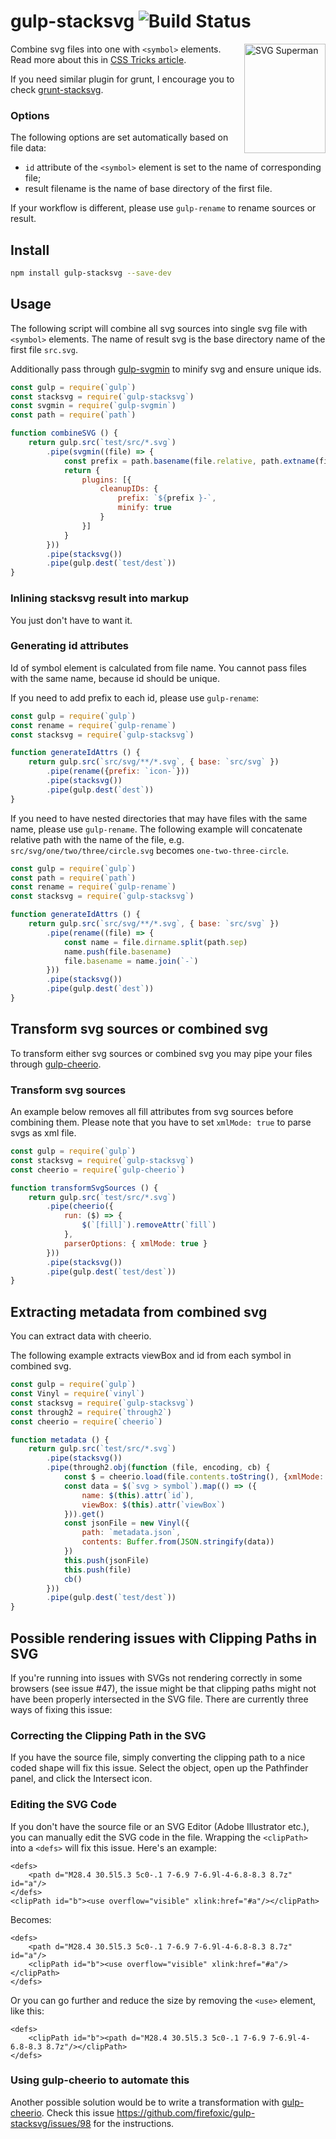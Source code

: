 gulp-stacksvg ![Build Status](https://github.com/firefoxic/gulp-stacksvg/actions/workflows/test.yml/badge.svg?branch=main)
=============

<img align="right" width="130" height="175" title="SVG Superman" src="https://raw.githubusercontent.com/firefoxic/gulp-stacksvg/master/svg-superman.png">

Combine svg files into one with `<symbol>` elements.
Read more about this in [CSS Tricks article](http://css-tricks.com/svg-symbol-good-choice-icons/).

If you need similar plugin for grunt,
I encourage you to check [grunt-stacksvg](https://github.com/FWeinb/grunt-stacksvg).

### Options

The following options are set automatically based on file data:

* `id` attribute of the `<symbol>` element is set to the name of corresponding file;
* result filename is the name of base directory of the first file.

If your workflow is different, please use `gulp-rename` to rename sources or result.

## Install

```sh
npm install gulp-stacksvg --save-dev
```

## Usage

The following script will combine all svg sources into single svg file with `<symbol>` elements.
The name of result svg is the base directory name of the first file `src.svg`.

Additionally pass through [gulp-svgmin](https://github.com/ben-eb/gulp-svgmin)
to minify svg and ensure unique ids.

```js
const gulp = require(`gulp`)
const stacksvg = require(`gulp-stacksvg`)
const svgmin = require(`gulp-svgmin`)
const path = require(`path`)

function combineSVG () {
	return gulp.src(`test/src/*.svg`)
		.pipe(svgmin((file) => {
			const prefix = path.basename(file.relative, path.extname(file.relative))
			return {
				plugins: [{
					cleanupIDs: {
						prefix: `${prefix }-`,
						minify: true
					}
				}]
			}
		}))
		.pipe(stacksvg())
		.pipe(gulp.dest(`test/dest`))
}
```

### Inlining stacksvg result into markup

You just don't have to want it.

### Generating id attributes

Id of symbol element is calculated from file name. You cannot pass files with the same name,
because id should be unique.

If you need to add prefix to each id, please use `gulp-rename`:

```js
const gulp = require(`gulp`)
const rename = require(`gulp-rename`)
const stacksvg = require(`gulp-stacksvg`)

function generateIdAttrs () {
	return gulp.src(`src/svg/**/*.svg`, { base: `src/svg` })
		.pipe(rename({prefix: `icon-`}))
		.pipe(stacksvg())
		.pipe(gulp.dest(`dest`))
}
```

If you need to have nested directories that may have files with the same name, please
use `gulp-rename`. The following example will concatenate relative path with the name of the file,
e.g. `src/svg/one/two/three/circle.svg` becomes `one-two-three-circle`.

```js
const gulp = require(`gulp`)
const path = require(`path`)
const rename = require(`gulp-rename`)
const stacksvg = require(`gulp-stacksvg`)

function generateIdAttrs () {
	return gulp.src(`src/svg/**/*.svg`, { base: `src/svg` })
		.pipe(rename((file) => {
			const name = file.dirname.split(path.sep)
			name.push(file.basename)
			file.basename = name.join(`-`)
		}))
		.pipe(stacksvg())
		.pipe(gulp.dest(`dest`))
}
```

## Transform svg sources or combined svg

To transform either svg sources or combined svg you may pipe your files through
[gulp-cheerio](https://github.com/KenPowers/gulp-cheerio).

### Transform svg sources

An example below removes all fill attributes from svg sources before combining them.
Please note that you have to set `xmlMode: true` to parse svgs as xml file.

```js
const gulp = require(`gulp`)
const stacksvg = require(`gulp-stacksvg`)
const cheerio = require(`gulp-cheerio`)

function transformSvgSources () {
	return gulp.src(`test/src/*.svg`)
		.pipe(cheerio({
			run: ($) => {
				$(`[fill]`).removeAttr(`fill`)
			},
			parserOptions: { xmlMode: true }
		}))
		.pipe(stacksvg())
		.pipe(gulp.dest(`test/dest`))
}
```

## Extracting metadata from combined svg

You can extract data with cheerio.

The following example extracts viewBox and id from each symbol in combined svg.

```js
const gulp = require(`gulp`)
const Vinyl = require(`vinyl`)
const stacksvg = require(`gulp-stacksvg`)
const through2 = require(`through2`)
const cheerio = require(`cheerio`)

function metadata () {
	return gulp.src(`test/src/*.svg`)
		.pipe(stacksvg())
		.pipe(through2.obj(function (file, encoding, cb) {
			const $ = cheerio.load(file.contents.toString(), {xmlMode: true})
			const data = $(`svg > symbol`).map(() => ({
				name: $(this).attr(`id`),
				viewBox: $(this).attr(`viewBox`)
			})).get()
			const jsonFile = new Vinyl({
				path: `metadata.json`,
				contents: Buffer.from(JSON.stringify(data))
			})
			this.push(jsonFile)
			this.push(file)
			cb()
		}))
		.pipe(gulp.dest(`test/dest`))
}
```

## Possible rendering issues with Clipping Paths in SVG

If you're running into issues with SVGs not rendering correctly in some browsers (see issue #47), the issue might be that clipping paths might not have been properly intersected in the SVG file. There are currently three ways of fixing this issue:

### Correcting the Clipping Path in the SVG

If you have the source file, simply converting the clipping path to a nice coded shape will fix this issue. Select the object, open up the Pathfinder panel, and click the Intersect icon.

### Editing the SVG Code

If you don't have the source file or an SVG Editor (Adobe Illustrator etc.), you can manually edit the SVG code in the file. Wrapping the `<clipPath>` into a `<defs>` will fix this issue. Here's an example:

```
<defs>
	<path d="M28.4 30.5l5.3 5c0-.1 7-6.9 7-6.9l-4-6.8-8.3 8.7z" id="a"/>
</defs>
<clipPath id="b"><use overflow="visible" xlink:href="#a"/></clipPath>
```

Becomes:

```
<defs>
	<path d="M28.4 30.5l5.3 5c0-.1 7-6.9 7-6.9l-4-6.8-8.3 8.7z" id="a"/>
	<clipPath id="b"><use overflow="visible" xlink:href="#a"/></clipPath>
</defs>
```

Or you can go further and reduce the size by removing the `<use>` element, like this:

```
<defs>
	<clipPath id="b"><path d="M28.4 30.5l5.3 5c0-.1 7-6.9 7-6.9l-4-6.8-8.3 8.7z"/></clipPath>
</defs>
```

### Using gulp-cheerio to automate this

Another possible solution would be to write a transformation with [gulp-cheerio](https://github.com/KenPowers/gulp-cheerio). Check this issue <https://github.com/firefoxic/gulp-stacksvg/issues/98> for the instructions.
